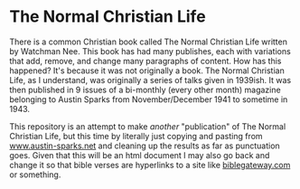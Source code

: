 # The Normal Christian Life

There is a common Christian book called The Normal Christian Life written by
Watchman Nee. This book has had many publishes, each with variations that add,
remove, and change many paragraphs of content. How has this happened? It's
because it was not originally a book. The Normal Christian Life, as I
understand, was originally a series of talks given in 1939ish. It was then
published in 9 issues of a bi-monthly (every other month) magazine belonging to
Austin Sparks from November/December 1941 to sometime in 1943.

This repository is an attempt to make _another_ "publication" of The Normal
Christian Life, but this time by literally just copying and pasting from
www.austin-sparks.net and cleaning up the results as far as punctuation goes.
Given that this will be an html document I may also go back and change it so
that bible verses are hyperlinks to a site like
[biblegateway.com](https://biblegateway.com) or something.
